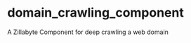domain_crawling_component
=========================

A Zillabyte Component for deep crawling a web domain
